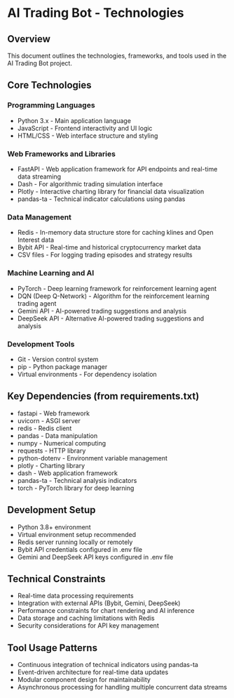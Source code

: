 # AI Trading Bot - Technologies

## Overview
This document outlines the technologies, frameworks, and tools used in the AI Trading Bot project.

## Core Technologies

### Programming Languages
- Python 3.x - Main application language
- JavaScript - Frontend interactivity and UI logic
- HTML/CSS - Web interface structure and styling

### Web Frameworks and Libraries
- FastAPI - Web application framework for API endpoints and real-time data streaming
- Dash - For algorithmic trading simulation interface
- Plotly - Interactive charting library for financial data visualization
- pandas-ta - Technical indicator calculations using pandas

### Data Management
- Redis - In-memory data structure store for caching klines and Open Interest data
- Bybit API - Real-time and historical cryptocurrency market data
- CSV files - For logging trading episodes and strategy results

### Machine Learning and AI
- PyTorch - Deep learning framework for reinforcement learning agent
- DQN (Deep Q-Network) - Algorithm for the reinforcement learning trading agent
- Gemini API - AI-powered trading suggestions and analysis
- DeepSeek API - Alternative AI-powered trading suggestions and analysis

### Development Tools
- Git - Version control system
- pip - Python package manager
- Virtual environments - For dependency isolation

## Key Dependencies (from requirements.txt)
- fastapi - Web framework
- uvicorn - ASGI server
- redis - Redis client
- pandas - Data manipulation
- numpy - Numerical computing
- requests - HTTP library
- python-dotenv - Environment variable management
- plotly - Charting library
- dash - Web application framework
- pandas-ta - Technical analysis indicators
- torch - PyTorch library for deep learning

## Development Setup
- Python 3.8+ environment
- Virtual environment setup recommended
- Redis server running locally or remotely
- Bybit API credentials configured in .env file
- Gemini and DeepSeek API keys configured in .env file

## Technical Constraints
- Real-time data processing requirements
- Integration with external APIs (Bybit, Gemini, DeepSeek)
- Performance constraints for chart rendering and AI inference
- Data storage and caching limitations with Redis
- Security considerations for API key management

## Tool Usage Patterns
- Continuous integration of technical indicators using pandas-ta
- Event-driven architecture for real-time data updates
- Modular component design for maintainability
- Asynchronous processing for handling multiple concurrent data streams